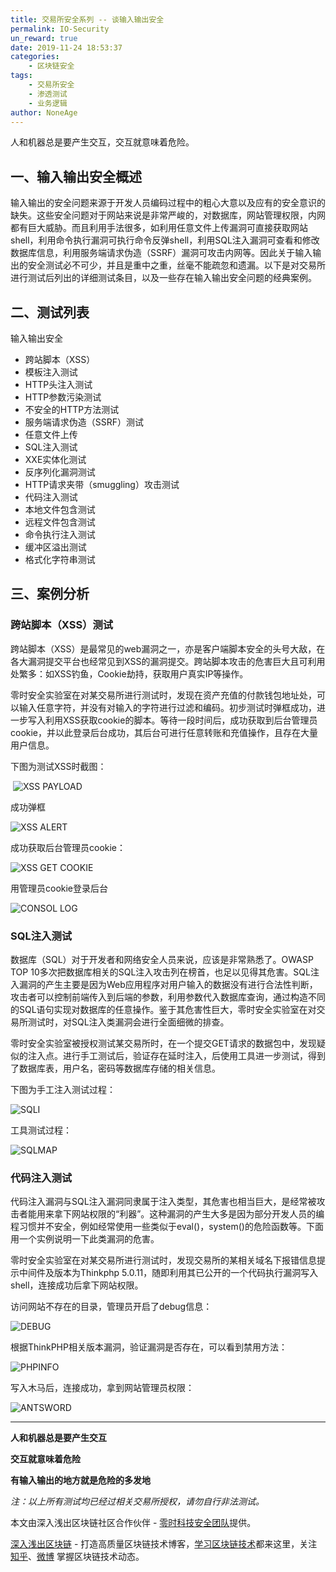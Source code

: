 ```yaml
---
title: 交易所安全系列 -- 谈输入输出安全
permalink: IO-Security
un_reward: true
date: 2019-11-24 18:53:37
categories:
    - 区块链安全
tags:
    - 交易所安全
    - 渗透测试
    - 业务逻辑
author: NoneAge
---
```


人和机器总是要产生交互，交互就意味着危险。

<!-----more----->

## 一、输入输出安全概述

输入输出的安全问题来源于开发人员编码过程中的粗心大意以及应有的安全意识的缺失。这些安全问题对于网站来说是非常严峻的，对数据库，网站管理权限，内网都有巨大威胁。而且利用手法很多，如利用任意文件上传漏洞可直接获取网站shell，利用命令执行漏洞可执行命令反弹shell，利用SQL注入漏洞可查看和修改数据库信息，利用服务端请求伪造（SSRF）漏洞可攻击内网等。因此关于输入输出的安全测试必不可少，并且是重中之重，丝毫不能疏忽和遗漏。以下是对交易所进行测试后列出的详细测试条目，以及一些存在输入输出安全问题的经典案例。



## 二、测试列表

输入输出安全
- 跨站脚本（XSS）
- 模板注入测试
- HTTP头注入测试
- HTTP参数污染测试
- 不安全的HTTP方法测试
- 服务端请求伪造（SSRF）测试
- 任意文件上传
- SQL注入测试
- XXE实体化测试
- 反序列化漏洞测试
- HTTP请求夹带（smuggling）攻击测试
- 代码注入测试
- 本地文件包含测试
- 远程文件包含测试
- 命令执行注入测试
- 缓冲区溢出测试
- 格式化字符串测试



## 三、案例分析

### 跨站脚本（XSS）测试

跨站脚本（XSS）是最常见的web漏洞之一，亦是客户端脚本安全的头号大敌，在各大漏洞提交平台也经常见到XSS的漏洞提交。跨站脚本攻击的危害巨大且可利用处繁多：如XSS钓鱼，Cookie劫持，获取用户真实IP等操作。

零时安全实验室在对某交易所进行测试时，发现在资产充值的付款钱包地址处，可以输入任意字符，并没有对输入的字符进行过滤和编码。初步测试时弹框成功，进一步写入利用XSS获取cookie的脚本。等待一段时间后，成功获取到后台管理员cookie，并以此登录后台成功，其后台可进行任意转账和充值操作，且存在大量用户信息。

下图为测试XSS时截图：

​	![XSS PAYLOAD](./1.png)

  成功弹框

![XSS ALERT](./2.png)

成功获取后台管理员cookie：

![XSS GET COOKIE](./3.png)

用管理员cookie登录后台

![CONSOL LOG](./4.png)



### SQL注入测试

数据库（SQL）对于开发者和网络安全人员来说，应该是非常熟悉了。OWASP TOP 10多次把数据库相关的SQL注入攻击列在榜首，也足以见得其危害。SQL注入漏洞的产生主要是因为Web应用程序对用户输入的数据没有进行合法性判断，攻击者可以控制前端传入到后端的参数，利用参数代入数据库查询，通过构造不同的SQL语句实现对数据库的任意操作。鉴于其危害性巨大，零时安全实验室在对交易所测试时，对SQL注入类漏洞会进行全面细微的排查。

零时安全实验室被授权测试某交易所时，在一个提交GET请求的数据包中，发现疑似的注入点。进行手工测试后，验证存在延时注入，后使用工具进一步测试，得到了数据库表，用户名，密码等数据库存储的相关信息。

下图为手工注入测试过程：

![SQLI](./5.png)

工具测试过程：

![SQLMAP](./6.png)



### 代码注入测试

代码注入漏洞与SQL注入漏洞同隶属于注入类型，其危害也相当巨大，是经常被攻击者能用来拿下网站权限的“利器”。这种漏洞的产生大多是因为部分开发人员的编程习惯并不安全，例如经常使用一些类似于eval()，system()的危险函数等。下面用一个实例说明一下此类漏洞的危害。

零时安全实验室在对某交易所进行测试时，发现交易所的某相关域名下报错信息提示中间件及版本为Thinkphp 5.0.11，随即利用其已公开的一个代码执行漏洞写入shell，连接成功后拿下网站权限。

访问网站不存在的目录，管理员开启了debug信息：

![DEBUG](./7.png)

根据ThinkPHP相关版本漏洞，验证漏洞是否存在，可以看到禁用方法：

![PHPINFO](./8.png)

写入木马后，连接成功，拿到网站管理员权限：

![ANTSWORD](./9.png)



---

**人和机器总是要产生交互**

**交互就意味着危险**

**有输入输出的地方就是危险的多发地**

*注：以上所有测试均已经过相关交易所授权，请勿自行非法测试。*

本文由深入浅出区块链社区合作伙伴 - [零时科技安全团队](https://noneage.com/)提供。

[深入浅出区块链](https://learnblockchain.cn/) - 打造高质量区块链技术博客，[学习区块链技术](https://learnblockchain.cn/2018/01/11/guide/)都来这里，关注[知乎](https://www.zhihu.com/people/xiong-li-bing/activities)、[微博](https://weibo.com/517623789) 掌握区块链技术动态。
